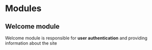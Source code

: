 # Modules

## Welcome module
Welcome module is responsible for **user authentication** and providing  
information about the site

